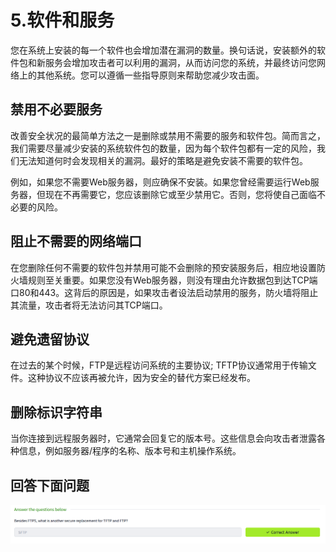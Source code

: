 # 5.软件和服务

您在系统上安装的每一个软件也会增加潜在漏洞的数量。换句话说，安装额外的软件包和新服务会增加攻击者可以利用的漏洞，从而访问您的系统，并最终访问您网络上的其他系统。您可以遵循一些指导原则来帮助您减少攻击面。
## 禁用不必要服务

改善安全状况的最简单方法之一是删除或禁用不需要的服务和软件包。简而言之，我们需要尽量减少安装的系统软件包的数量，因为每个软件包都有一定的风险，我们无法知道何时会发现相关的漏洞。最好的策略是避免安装不需要的软件包。

例如，如果您不需要Web服务器，则应确保不安装。如果您曾经需要运行Web服务器，但现在不再需要它，您应该删除它或至少禁用它。否则，您将使自己面临不必要的风险。

## 阻止不需要的网络端口

在您删除任何不需要的软件包并禁用可能不会删除的预安装服务后，相应地设置防火墙规则至关重要。如果您没有Web服务器，则没有理由允许数据包到达TCP端口80和443。这背后的原因是，如果攻击者设法启动禁用的服务，防火墙将阻止其流量，攻击者将无法访问其TCP端口。

## 避免遗留协议
在过去的某个时候，FTP是远程访问系统的主要协议; TFTP协议通常用于传输文件。这种协议不应该再被允许，因为安全的替代方案已经发布。

## 删除标识字符串

当你连接到远程服务器时，它通常会回复它的版本号。这些信息会向攻击者泄露各种信息，例如服务器/程序的名称、版本号和主机操作系统。

## 回答下面问题

![](assets/5.software_and_service/file-20241022174234.png)
